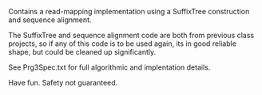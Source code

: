 Contains a read-mapping implementation using a SuffixTree construction and sequence alignment.

The SuffixTree and sequence alignment code are both from previous class projects, so if any 
of this code is to be used again, its in good reliable shape, but could be cleaned up significantly.

See Prg3Spec.txt for full algorithmic and implentation details.

Have fun. Safety not guaranteed.